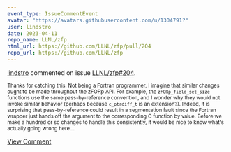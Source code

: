 ```yaml
---
event_type: IssueCommentEvent
avatar: "https://avatars.githubusercontent.com/u/1304791?"
user: lindstro
date: 2023-04-11
repo_name: LLNL/zfp
html_url: https://github.com/LLNL/zfp/pull/204
repo_url: https://github.com/LLNL/zfp
---
```


<a href='https://github.com/lindstro' target='_blank'>lindstro</a> commented on issue <a href='https://github.com/LLNL/zfp/pull/204' target='_blank'>LLNL/zfp#204</a>.

<small>Thanks for catching this.  Not being a Fortran programmer, I imagine that similar changes ought to be made throughout the zFORp API.  For example, the `zFORp_field_set_size` functions use the same pass-by-reference convention, and I wonder why they would not invoke similar behavior (perhaps because `c_ptrdiff_t` is an extension?).  Indeed, it is surprising that pass-by-reference could result in a segmentation fault since the Fortran wrapper just hands off the argument to the corresponding C function by value.  Before we make a hundred or so changes to handle this consistently, it would be nice to know what's actually going wrong here....</small>

<a href='https://github.com/LLNL/zfp/pull/204' target='_blank'>View Comment</a>
